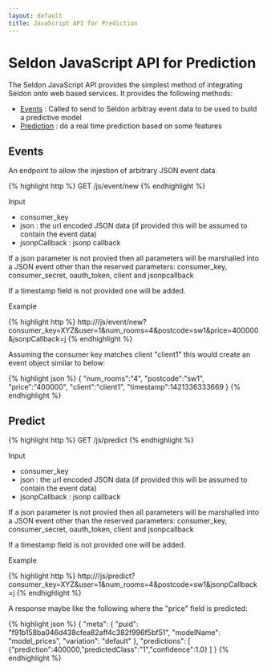 ```yaml
---
layout: default
title: JavaScript API for Prediction
---
```



# Seldon JavaScript API for Prediction

The Seldon JavaScript API provides the simplest method of integrating Seldon onto web based services. It provides the following methods:

* [Events](#events) : Called to send to Seldon arbitray event data to be used to build a predictive model
* [Prediction](#predictive-scoring) : do a real time prediction based on some features


## Events <a name="events"></a>
An endpoint to allow the injestion of arbitrary JSON event data.

{% highlight http %}
GET     /js/event/new
{% endhighlight %}

Input

* consumer_key 
* json : the url encoded JSON data (if provided this will be assumed to contain the event data)
* jsonpCallback : jsonp callback

If a json parameter is not provied then all parameters will be marshalled into a JSON event other than the reserved parameters: consumer_key, consumer_secret, oauth_token, client and jsonpcallback

If a timestamp field is not provided one will be added.

Example

{% highlight http %}
http://<HOST>/js/event/new?consumer_key=XYZ&user=1&num_rooms=4&postcode=sw1&price=400000&jsonpCallback=j
{% endhighlight %}

Assuming the consumer key matches client "client1" this would create an event object similar to below:

{% highlight json %}
{
	"num_rooms":"4",
	"postcode":"sw1",
	"price":"400000",
	"client":"client1",
	"timestamp":1421336333669
}
{% endhighlight %}	

## Predict <a name="predictive-scoring"></a>

{% highlight http %}
GET     /js/predict
{% endhighlight %}

Input

* consumer_key 
* json : the url encoded JSON data (if provided this will be assumed to contain the event data)
* jsonpCallback : jsonp callback

If a json parameter is not provied then all parameters will be marshalled into a JSON event other than the reserved parameters: consumer_key, consumer_secret, oauth_token, client and jsonpcallback

If a timestamp field is not provided one will be added.

Example

{% highlight http %}
http://<HOST>/js/predict?consumer_key=XYZ&user=1&num_rooms=4&postcode=sw1&jsonpCallback=j
{% endhighlight %}

A response maybe like the following where the "price" field is predicted:

{% highlight json %}
{
  "meta": {
    "puid": "f91b158ba046d438cfea82aff4c382f996f5bf51",
    "modelName": "model_prices",
    "variation": "default"
  },
"predictions":
	[
	{"prediction":400000,"predictedClass":"1","confidence":1.0}
	]
}
{% endhighlight %}

